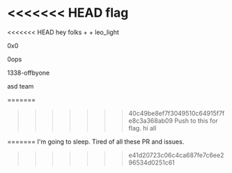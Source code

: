 <<<<<<< HEAD
flag
====

<<<<<<< HEAD
hey folks 
+
+
leo_light

0x0

0ops

1338-offbyone

asd team

=======
>>>>>>> 40c49be8ef7f3049510c64915f7fe8c3a368ab09
Push to this for flag.
hi all

=======
I'm going to sleep. Tired of all these PR and issues.
>>>>>>> e41d20723c06c4ca687fe7c6ee296534d0251c61
